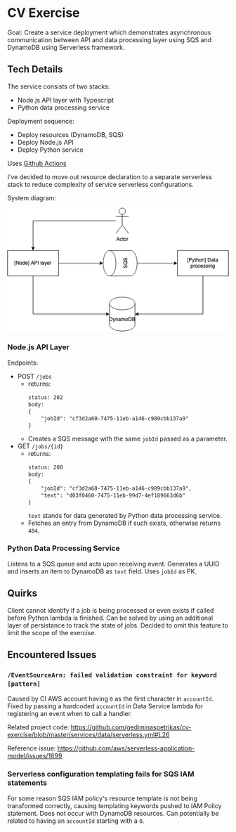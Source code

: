 # CV Exercise
Goal:
Create a service deployment which demonstrates asynchronous communication between API and data processing layer using SQS and DynamoDB using Serverless framework.

## Tech Details
The service consists of two stacks:
- Node.js API layer with Typescript
- Python data processing service

Deployment sequence:
- Deploy resources (DynamoDB, SQS)
- Deploy Node.js API
- Deploy Python service

Uses [Github Actions](https://github.com/gediminaspetrikas/cv-exercise/blob/master/.github/workflows/main.yml)

I've decided to move out resource declaration to a separate serverless stack to reduce complexity of service serverless configurations.

System diagram:

![Diagram](https://github.com/gediminaspetrikas/cv-exercise/blob/main/diagram.png?raw=true)

### Node.js API Layer
Endpoints:
- POST `/jobs`
  - returns:
    ```
    status: 202
    body:
    {
        "jobId": "cf3d2a60-7475-11eb-a146-c989cbb137a9"
    }
    ```
  - Creates a SQS message with the same `jobId` passed as a parameter.
- GET `/jobs/{id}`
  - returns:
    ```
    status: 200
    body:
    {
        "jobId": "cf3d2a60-7475-11eb-a146-c989cbb137a9",
        "text": "d03f0460-7475-11eb-99d7-4ef189663d6b"
    }
    ```
    `text` stands for data generated by Python data processing service.
  - Fetches an entry from DynamoDB if such exists, otherwise returns `404`.

### Python Data Processing Service
Listens to a SQS queue and acts upon receiving event. Generates a UUID and inserts an item to DynamoDB as `text` field. Uses `jobId` as PK.

## Quirks
Client cannot identify if a job is being processed or even exists if called before Python lambda is finished. Can be solved by using an additional layer of persistance to track the state of jobs. Decided to omit this feature to limit the scope of the exercise.

## Encountered Issues
### `/EventSourceArn: failed validation constraint for keyword [pattern]`
Caused by CI AWS account having `0` as the first character in `accountId`. 
Fixed by passing a hardcoded `accountId` in Data Service lambda for registering an event when to call a handler.

Related project code: https://github.com/gediminaspetrikas/cv-exercise/blob/master/services/data/serverless.yml#L26

Reference issue: https://github.com/aws/serverless-application-model/issues/1699

### Serverless configuration templating fails for SQS IAM statements
For some reason SQS IAM policy's resource template is not being transformed correctly, causing templating keywords pushed to IAM Policy statement. Does not occur with DynamoDB resources. Can potentially be related to having an `accountId` starting with a `0`.
